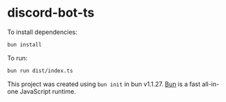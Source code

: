 # discord-bot-ts

To install dependencies:

```bash
bun install
```

To run:

```bash
bun run dist/index.ts
```

This project was created using `bun init` in bun v1.1.27. [Bun](https://bun.sh) is a fast all-in-one JavaScript runtime.
